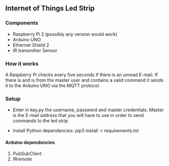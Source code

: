 ## Internet of Things Led Strip

### Components
- Raspberry Pi 2 (possibly any version would work)
- Arduino UNO
- Ethernet Shield 2
- IR transmitter Sensor

### How it works

A Raspberry Pi checks every five seconds if there is an unread E-mail. If there is
and is from the master user and contains a valid command it sends it to the
Arduino UNO via the MQTT protocol.

### Setup
- Enter in key.py the username, password and master credentials. Master is the
E-mail address that you will have to use in order to send commands to the led strip

- Install Python dependencies: pip3 install -r requirements.txt

#### Arduino dependencies

1. PubSubClient
2. IRremote
